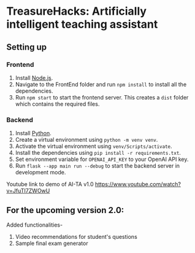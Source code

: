 # TreasureHacks: Artificially intelligent teaching assistant

## Setting up
### Frontend
1. Install [Node.js](https://nodejs.org/en/download/).
2. Navigate to the FrontEnd folder and run `npm install` to install all the dependencies.
3. Run `npm start` to start the frontend server. This creates a `dist` folder which contains the required files.

### Backend
1. Install [Python](https://www.python.org/downloads/).
2. Create a virtual environment using `python -m venv venv`.
3. Activate the virtual environment using `venv/Scripts/activate`.
4. Install the dependencies using `pip install -r requirements.txt`.
5. Set environment variable for `OPENAI_API_KEY` to your OpenAI API key.
6. Run `flask --app main run --debug` to start the backend server in development mode.



Youtube link to demo of AI-TA v1.0 https://www.youtube.com/watch?v=JfuTI7ZWOwU


## For the upcoming version 2.0:

Added functionalities- 

1. Video recommendations for student's questions
2. Sample final exam generator
